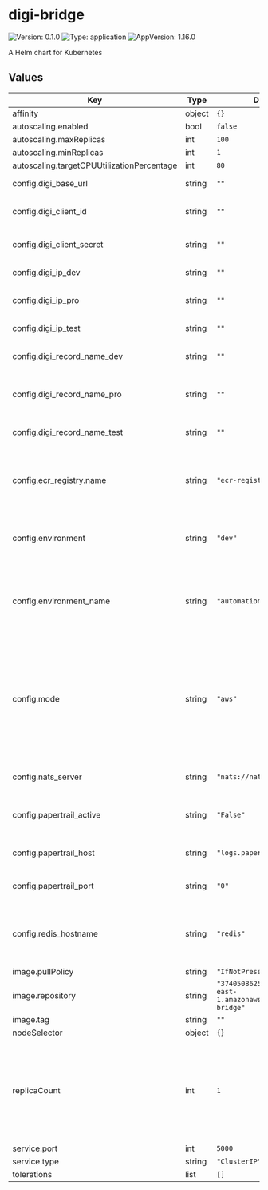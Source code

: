 # digi-bridge

![Version: 0.1.0](https://img.shields.io/badge/Version-0.1.0-informational?style=flat-square) ![Type: application](https://img.shields.io/badge/Type-application-informational?style=flat-square) ![AppVersion: 1.16.0](https://img.shields.io/badge/AppVersion-1.16.0-informational?style=flat-square)

A Helm chart for Kubernetes

## Values

| Key | Type | Default | Description |
|-----|------|---------|-------------|
| affinity | object | `{}` |  |
| autoscaling.enabled | bool | `false` |  |
| autoscaling.maxReplicas | int | `100` |  |
| autoscaling.minReplicas | int | `1` |  |
| autoscaling.targetCPUUtilizationPercentage | int | `80` |  |
| config.digi_base_url | string | `""` | Base URL for Digi API |
| config.digi_client_id | string | `""` | Client ID credentials for Digi API |
| config.digi_client_secret | string | `""` | Client Secret credentials for Digi API |
| config.digi_ip_dev | string | `""` | IP for Digi Dev Environment |
| config.digi_ip_pro | string | `""` | IP for Digi Production Environment |
| config.digi_ip_test | string | `""` | IP for Digi Test Environment |
| config.digi_record_name_dev | string | `""` | Record name for Digi Dev Environment |
| config.digi_record_name_pro | string | `""` | Record name for Digi Production Environment |
| config.digi_record_name_test | string | `""` | Record name for Digi TEst Environment |
| config.ecr_registry.name | string | `"ecr-registry"` | Name of the imagePullSecret created to access the images stored in ECR. |
| config.environment | string | `"dev"` | Name of environment for EKS cluster and network resources |
| config.environment_name | string | `"automation-test"` | Name of ephemeral environment for helm charts and redis elasticaches used |
| config.mode | string | `"aws"` | Indicates if the helm chart will be displayed in an aws or local environment, in case it is local, a specific imagePullSecret will be used to access the images stored in ECR. |
| config.nats_server | string | `"nats://nats:4222"` | NATS cluster endpoint used by bruin-bridge |
| config.papertrail_active | string | `"False"` | Indicates if the logs will be sent to papertrail or not. |
| config.papertrail_host | string | `"logs.papertrailapp.com"` | Papertrail host to which the logs will be sent |
| config.papertrail_port | string | `"0"` | Papertrail port to which the logs will be sent |
| config.redis_hostname | string | `"redis"` | Redis Hostname used to store heavy NATS messages (>1MB) |
| image.pullPolicy | string | `"IfNotPresent"` |  |
| image.repository | string | `"374050862540.dkr.ecr.us-east-1.amazonaws.com/digi-bridge"` |  |
| image.tag | string | `""` |  |
| nodeSelector | object | `{}` |  |
| replicaCount | int | `1` | Number of bruin-bridge pods to do calls to Bruin API. Do not set this below 2 unless is going to deploy in dev or local environment. |
| service.port | int | `5000` |  |
| service.type | string | `"ClusterIP"` |  |
| tolerations | list | `[]` |  |

